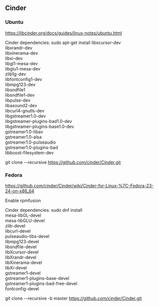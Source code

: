 ## Cinder
### Ubuntu
https://libcinder.org/docs/guides/linux-notes/ubuntu.html

Cinder dependencies:
sudo apt-get install libxcursor-dev \
    libxrandr-dev \
    libxinerama-dev \
    libxi-dev \
    libgl1-mesa-dev \
    libglu1-mesa-dev \
    zlib1g-dev \
    libfontconfig1-dev \
    libmpg123-dev \
    libsndfile1 \
    libsndfile1-dev \
    libpulse-dev \
    libasound2-dev \
    libcurl4-gnutls-dev \
    libgstreamer1.0-dev \
    libgstreamer-plugins-bad1.0-dev \
    libgstreamer-plugins-base1.0-dev \
    gstreamer1.0-libav \
    gstreamer1.0-alsa \
    gstreamer1.0-pulseaudio \
    gstreamer1.0-plugins-bad \
    libboost-filesystem-dev

git clone --recursive https://github.com/cinder/Cinder.git

### Fedora
https://github.com/cinder/Cinder/wiki/Cinder-for-Linux-%7C-Fedora-23-24-on-x86_64

Enable rpmfusion

Cinder dependencies:
sudo dnf install \
        mesa-libGL-devel \
        mesa-libGLU-devel \
        zlib-devel \
        libcurl-devel \
        pulseaudio-libs-devel \
        libmpg123-devel \
        libsndfile-devel \
        libXcursor-devel \
        libXrandr-devel \
        libXinerama-devel \
        libXi-devel \
        gstreamer1-devel \
        gstreamer1-plugins-base-devel \
        gstreamer1-plugins-bad-free-devel \
        fontconfig-devel

git clone --recursive -b master https://github.com/cinder/Cinder.git